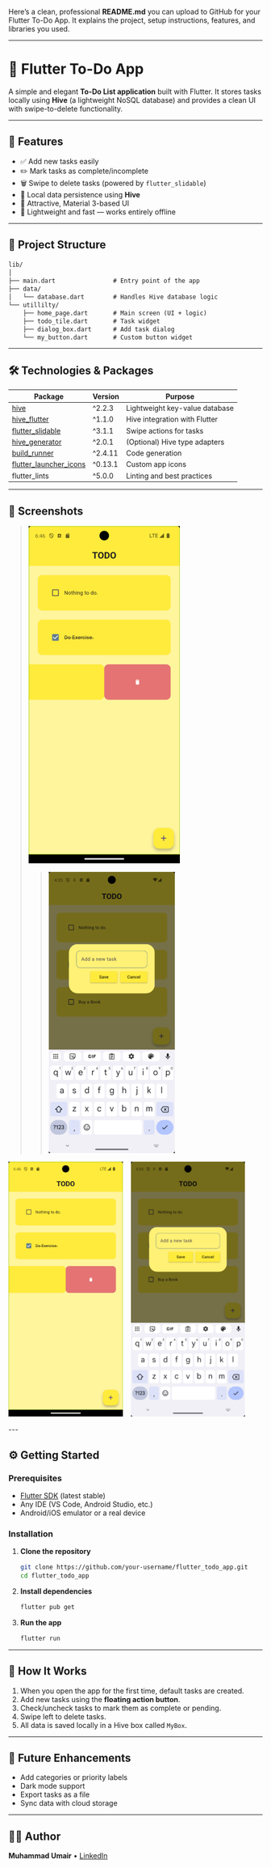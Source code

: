 Here’s a clean, professional **README.md** you can upload to GitHub for your Flutter To-Do App.
It explains the project, setup instructions, features, and libraries you used.

---

# 📝 Flutter To-Do App

A simple and elegant **To-Do List application** built with Flutter.
It stores tasks locally using **Hive** (a lightweight NoSQL database) and provides a clean UI with swipe-to-delete functionality.

---

## 🚀 Features

* ✅ Add new tasks easily
* ✏️ Mark tasks as complete/incomplete
* 🗑️ Swipe to delete tasks (powered by `flutter_slidable`)
* 💾 Local data persistence using **Hive**
* 🎨 Attractive, Material 3-based UI
* 📱 Lightweight and fast — works entirely offline

---

## 📂 Project Structure

```
lib/
│
├── main.dart                # Entry point of the app
├── data/
│   └── database.dart        # Handles Hive database logic
└── utillilty/
    ├── home_page.dart       # Main screen (UI + logic)
    ├── todo_tile.dart       # Task widget
    ├── dialog_box.dart      # Add task dialog
    └── my_button.dart       # Custom button widget
```

---

## 🛠️ Technologies & Packages

| Package                                                                     | Version | Purpose                        |
| --------------------------------------------------------------------------- | ------- | ------------------------------ |
| [hive](https://pub.dev/packages/hive)                                       | ^2.2.3  | Lightweight key-value database |
| [hive\_flutter](https://pub.dev/packages/hive_flutter)                      | ^1.1.0  | Hive integration with Flutter  |
| [flutter\_slidable](https://pub.dev/packages/flutter_slidable)              | ^3.1.1  | Swipe actions for tasks        |
| [hive\_generator](https://pub.dev/packages/hive_generator)                  | ^2.0.1  | (Optional) Hive type adapters  |
| [build\_runner](https://pub.dev/packages/build_runner)                      | ^2.4.11 | Code generation                |
| [flutter\_launcher\_icons](https://pub.dev/packages/flutter_launcher_icons) | ^0.13.1 | Custom app icons               |
| flutter\_lints                                                              | ^5.0.0  | Linting and best practices     |

---

## 📸 Screenshots

> *![TODO App](https://github.com/MuhmmadUmair/Todo/blob/31c76b6c94bd7d28ddb7d0ad3ab5d478c472bd77/Screenshot_1758375997.png)*
> > *![TODO App](https://github.com/MuhmmadUmair/Todo/blob/042f4e297292b0e483957195463a3199078ff3ed/Screenshot_1758454528%20(1).png)*
> > <p align="center">
  <img src="https://github.com/MuhmmadUmair/Todo/blob/31c76b6c94bd7d28ddb7d0ad3ab5d478c472bd77/Screenshot_1758375997.png" width="45%" alt="Todo App 1"/>
  &nbsp;&nbsp;
  <img src="https://github.com/MuhmmadUmair/Todo/blob/042f4e297292b0e483957195463a3199078ff3ed/Screenshot_1758454528%20(1).png" width="45%" alt="Todo App 2"/>
</p>
---

## ⚙️ Getting Started

### Prerequisites

* [Flutter SDK](https://flutter.dev/docs/get-started/install) (latest stable)
* Any IDE (VS Code, Android Studio, etc.)
* Android/iOS emulator or a real device

### Installation

1. **Clone the repository**

   ```bash
   git clone https://github.com/your-username/flutter_todo_app.git
   cd flutter_todo_app
   ```

2. **Install dependencies**

   ```bash
   flutter pub get
   ```

3. **Run the app**

   ```bash
   flutter run
   ```

---

## 🧰 How It Works

1. When you open the app for the first time, default tasks are created.
2. Add new tasks using the **floating action button**.
3. Check/uncheck tasks to mark them as complete or pending.
4. Swipe left to delete tasks.
5. All data is saved locally in a Hive box called `MyBox`.

---

## 🌟 Future Enhancements

* Add categories or priority labels
* Dark mode support
* Export tasks as a file
* Sync data with cloud storage

---

## 🧑‍💻 Author

**Muhammad Umair**
• [LinkedIn](https://www.linkedin.com/in/muhmmadumair3233)



